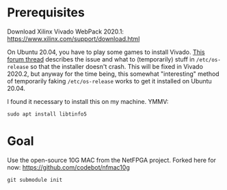 # Prerequisites

Download Xilinx Vivado WebPack 2020.1:
https://www.xilinx.com/support/download.html

On Ubuntu 20.04, you have to play some games to install Vivado.
[This forum thread](https://forums.xilinx.com/t5/Installation-and-Licensing/Xilinx-Unified-Installer-2020-1-Exception-in-thread-quot-SPLASH/td-p/1114416) describes the issue and what to (temporarily) stuff in `/etc/os-release` so that the installer doesn't crash.
This will be fixed in Vivado 2020.2, but anyway for the time being, this somewhat "interesting" method of temporarily faking `/etc/os-release` works to get it installed on Ubuntu 20.04.

I found it necessary to install this on my machine. YMMV:
```
sudo apt install libtinfo5
```

# Goal

Use the open-source 10G MAC from the NetFPGA project. Forked here for now:
https://github.com/codebot/nfmac10g

```
git submodule init
```
